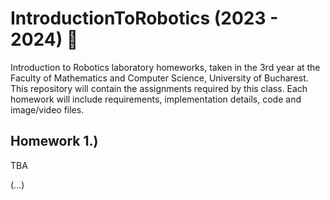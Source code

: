 # IntroductionToRobotics (2023 - 2024) :electric_plug:
Introduction to Robotics laboratory homeworks, taken in the 3rd year at the Faculty of Mathematics and Computer Science, University of Bucharest. 
This repository will contain the assignments required by this class. 
Each homework will include requirements, implementation details, code and image/video files.

## Homework 1.)
TBA

(...)
